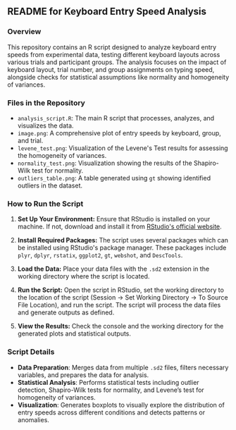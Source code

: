 ## README for Keyboard Entry Speed Analysis

### Overview
This repository contains an R script designed to analyze keyboard entry speeds from experimental data, testing different keyboard layouts across various trials and participant groups. The analysis focuses on the impact of keyboard layout, trial number, and group assignments on typing speed, alongside checks for statistical assumptions like normality and homogeneity of variances.

### Files in the Repository
- `analysis_script.R`: The main R script that processes, analyzes, and visualizes the data.
- `image.png`: A comprehensive plot of entry speeds by keyboard, group, and trial.
- `levene_test.png`: Visualization of the Levene's Test results for assessing the homogeneity of variances.
- `normality_test.png`: Visualization showing the results of the Shapiro-Wilk test for normality.
- `outliers_table.png`: A table generated using `gt` showing identified outliers in the dataset.

### How to Run the Script
1. **Set Up Your Environment:**
   Ensure that RStudio is installed on your machine. If not, download and install it from [RStudio's official website](https://www.rstudio.com/products/rstudio/download/).

2. **Install Required Packages:**
   The script uses several packages which can be installed using RStudio's package manager. These packages include `plyr`, `dplyr`, `rstatix`, `ggplot2`, `gt`, `webshot`, and `DescTools`.

3. **Load the Data:**
   Place your data files with the `.sd2` extension in the working directory where the script is located.

4. **Run the Script:**
   Open the script in RStudio, set the working directory to the location of the script (Session -> Set Working Directory -> To Source File Location), and run the script. The script will process the data files and generate outputs as defined.

5. **View the Results:**
   Check the console and the working directory for the generated plots and statistical outputs.

### Script Details
- **Data Preparation**: Merges data from multiple `.sd2` files, filters necessary variables, and prepares the data for analysis.
- **Statistical Analysis**: Performs statistical tests including outlier detection, Shapiro-Wilk tests for normality, and Levene’s test for homogeneity of variances.
- **Visualization**: Generates boxplots to visually explore the distribution of entry speeds across different conditions and detects patterns or anomalies.
